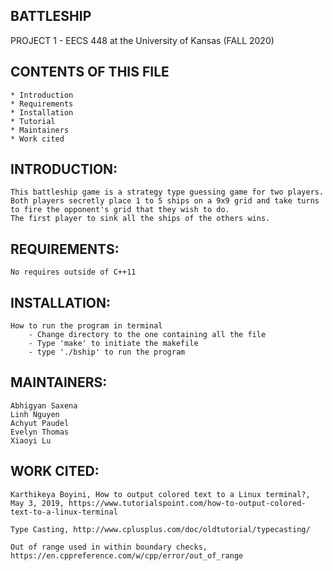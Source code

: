 BATTLESHIP 
---------
PROJECT 1 - EECS 448 at the University of Kansas (FALL 2020)

CONTENTS OF THIS FILE
---------------------
    * Introduction
    * Requirements
    * Installation
    * Tutorial
    * Maintainers
    * Work cited

INTRODUCTION:
------------
    This battleship game is a strategy type guessing game for two players. 
    Both players secretly place 1 to 5 ships on a 9x9 grid and take turns to fire the opponent's grid that they wish to do. 
    The first player to sink all the ships of the others wins.

REQUIREMENTS:
------------
    No requires outside of C++11
    
INSTALLATION:
------------
    How to run the program in terminal
        - Change directory to the one containing all the file
        - Type 'make' to initiate the makefile
        - type './bship' to run the program
    
MAINTAINERS:
-----------
    Abhigyan Saxena
    Linh Nguyen
    Achyut Paudel
    Evelyn Thomas
    Xiaoyi Lu

WORK CITED:
----------
    Karthikeya Boyini, How to output colored text to a Linux terminal?, May 3, 2019, https://www.tutorialspoint.com/how-to-output-colored-text-to-a-linux-terminal

    Type Casting, http://www.cplusplus.com/doc/oldtutorial/typecasting/

    Out of range used in within boundary checks, https://en.cppreference.com/w/cpp/error/out_of_range

